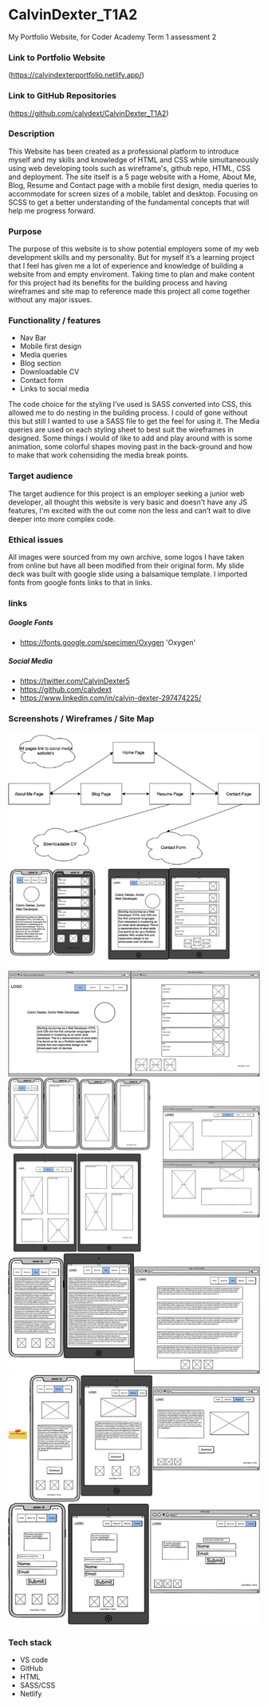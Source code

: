 # CalvinDexter_T1A2
My Portfolio Website, for Coder Academy Term 1 assessment 2
### Link to Portfolio Website
(https://calvindexterportfolio.netlify.app/)

### Link to GitHub Repositories
(https://github.com/calvdext/CalvinDexter_T1A2)

### Description 
This Website has been created as a professional platform to introduce myself and my skills and knowledge of HTML and CSS while simultaneously using web developing tools such as wireframe's, github repo, HTML, CSS and deployment. The site itself is a 5 page website with a Home, About Me, Blog, Resume and Contact page with a mobile first design, media queries to accommodate for screen sizes of a mobile, tablet and desktop. Focusing on SCSS to get a better understanding of the fundamental concepts that will help me progress forward.
### Purpose
The purpose of this website is to show potential employers some of my web development skills and my personality. But for myself it’s a learning project that I feel has given me a lot of experience and knowledge of building a website from and empty enviroment. Taking time to plan and make content for this project had its benefits for the building process and having wireframes and site map to reference made this project all come together without any major issues. 

### Functionality / features
- Nav Bar
- Mobile first design 
- Media queries
- Blog section
- Downloadable CV
- Contact form 
- Links to social media 

The code choice for the styling I’ve used is SASS converted into CSS, this allowed me to do nesting in the building process. I could of gone without this but still I wanted to use a SASS file to get the feel for using it. The Media queries are used on each styling sheet to best suit the wireframes in designed. Some things I would of like to add and play around with is some animation, some colorful shapes moving past in the back-ground and how to make that work cohensiding the media break points. 
### Target audience
The target audience for this project is an employer seeking a junior web developer, all thought this website is very basic and doesn't have any JS features, I'm excited with the out come non the less and can’t wait to dive deeper into more complex code.

### Ethical issues 
All images were sourced from my own archive, some logos I have taken from online but have all been modified from their original form. My slide deck was built with google slide using a balsamique template. I imported fonts from google fonts links to that in links. 
### links
##### Google Fonts
- https://fonts.google.com/specimen/Oxygen 'Oxygen'
##### Social Media 
- https://twitter.com/CalvinDexter5
- https://github.com/calvdext
- https://www.linkedin.com/in/calvin-dexter-297474225/
### Screenshots / Wireframes / Site Map
![Site Map](docs/sitemap/Portfolio-Sitemap.png)
![Home](docs/wireframes/HomePage.png)
![About Me](docs/wireframes/AboutMe.png)
![Blog](docs/Wireframes/BlogPage.png)
![Resume](docs/wireframes/ResumePage.png)
![Contact](docs/wireframes/ContactPage.png)

### Tech stack 
- VS code 
- GitHub
- HTML
- SASS/CSS
- Netlify